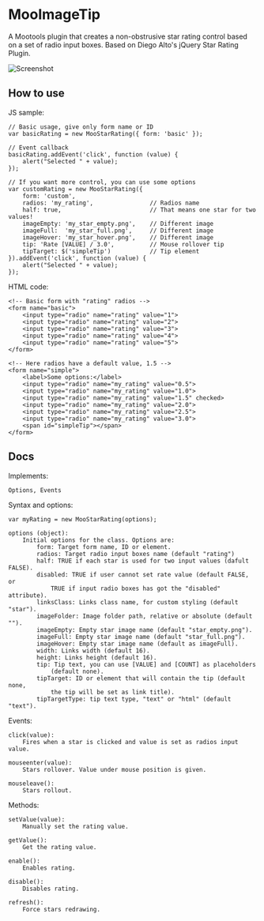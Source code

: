 MooImageTip
===========

A Mootools plugin that creates a non-obstrusive star rating control based on a set of radio input boxes. 
Based on Diego Alto's jQuery Star Rating Plugin.

![Screenshot](https://github.com/lorenzos/MooStarRating/raw/master/Graphics/logo.png)


How to use
----------

JS sample:

	// Basic usage, give only form name or ID
	var basicRating = new MooStarRating({ form: 'basic' });
	
	// Event callback
	basicRating.addEvent('click', function (value) {
		alert("Selected " + value);
	});
	
	// If you want more control, you can use some options
	var customRating = new MooStarRating({
		form: 'custom',
		radios: 'my_rating',                // Radios name
		half: true,                         // That means one star for two values!
		imageEmpty: 'my_star_empty.png',    // Different image
		imageFull:  'my_star_full.png',     // Different image
		imageHover: 'my_star_hover.png',    // Different image
		tip: 'Rate [VALUE] / 3.0',          // Mouse rollover tip
		tipTarget: $('simpleTip')           // Tip element
	}).addEvent('click', function (value) {
		alert("Selected " + value);
	});

HTML code:

	<!-- Basic form with "rating" radios -->
	<form name="basic">
	    <input type="radio" name="rating" value="1">
	    <input type="radio" name="rating" value="2">
	    <input type="radio" name="rating" value="3">
	    <input type="radio" name="rating" value="4">
	    <input type="radio" name="rating" value="5">
	</form>
	
	<!-- Here radios have a default value, 1.5 -->
	<form name="simple">
	    <label>Some options:</label>
	    <input type="radio" name="my_rating" value="0.5">
	    <input type="radio" name="my_rating" value="1.0">
	    <input type="radio" name="my_rating" value="1.5" checked>
	    <input type="radio" name="my_rating" value="2.0">
	    <input type="radio" name="my_rating" value="2.5">
	    <input type="radio" name="my_rating" value="3.0">
	    <span id="simpleTip"></span>
	</form>


Docs
----------

Implements:

	Options, Events

Syntax and options:

	var myRating = new MooStarRating(options);
	
	options (object): 
		Initial options for the class. Options are:
			form: Target form name, ID or element.
			radios: Target radio input boxes name (default "rating")
			half: TRUE if each star is used for two input values (dafult FALSE).
			disabled: TRUE if user cannot set rate value (default FALSE, or
				TRUE if input radio boxes has got the "disabled" attribute).
			linksClass: Links class name, for custom styling (default "star").
			imageFolder: Image folder path, relative or absolute (default "").
			imageEmpty: Empty star image name (default "star_empty.png").
			imageFull: Empty star image name (default "star_full.png").
			imageHover: Empty star image name (default as imageFull).
			width: Links width (default 16).
			height: Links height (default 16).
			tip: Tip text, you can use [VALUE] and [COUNT] as placeholders
				(default none).
			tipTarget: ID or element that will contain the tip (default none,
				the tip will be set as link title).
			tipTargetType: tip text type, "text" or "html" (default "text").

Events:

	click(value): 
		Fires when a star is clicked and value is set as radios input value.
	
	mouseenter(value):
		Stars rollover. Value under mouse position is given.
	
	mouseleave():
		Stars rollout.

Methods:

	setValue(value): 
		Manually set the rating value.
	
	getValue(): 
		Get the rating value.
	
	enable(): 
		Enables rating.
	
	disable(): 
		Disables rating.
	
	refresh():
		Force stars redrawing.
